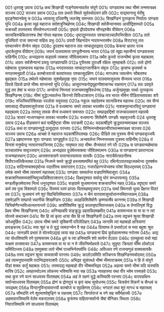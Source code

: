001  धृतराष्ट्र उवाच
001a कथं शिखण्डी गाङ्गेयमभ्यवर्तत संयुगे
001c पाण्डवाश्च तथा भीष्मं तन्ममाचक्ष्व सञ्जय
002  सञ्जय उवाच
002a ततः प्रभाते विमले सूर्यस्योदयनं प्रति
002c वाद्यमानासु भेरीषु मृदङ्गेष्वानकेषु च
003a ध्मायत्सु दधिवर्णेषु जलजेषु समन्ततः
003c शिखण्डिनं पुरस्कृत्य निर्याताः पाण्डवा युधि
004a कृत्वा व्यूहं महाराज सर्वशत्रुनिबर्हणम्
004c शिखण्डी सर्वसैन्यानामग्र आसीद्विशाम्पते
005a चक्ररक्षौ ततस्तस्य भीमसेनधनञ्जयौ
005c पृष्ठतो द्रौपदेयाश्च सौभद्रश्चैव वीर्यवान्
006a सात्यकिश्चेकितानश्च तेषां गोप्ता महारथः
006c धृष्टद्युम्नस्ततः पश्चात्पाञ्चालैरभिरक्षितः
007a ततो युधिष्ठिरो राजा यमाभ्यां सहितः प्रभुः
007c प्रययौ सिंहनादेन नादयन्भरतर्षभ
008a विराटस्तु ततः पश्चात्स्वेन सैन्येन संवृतः
008c द्रुपदश्च महाराज ततः पश्चादुपाद्रवत्
009a केकया भ्रातरः पञ्च धृष्टकेतुश्च वीर्यवान्
009c जघनं पालयामास पाण्डुसैन्यस्य भारत
010a एवं व्यूह्य महत्सैन्यं पाण्डवास्तव वाहिनीम्
010c अभ्यद्रवन्त सङ्ग्रामे त्यक्त्वा जीवितमात्मनः
011a तथैव कुरवो राजन्भीष्मं कृत्वा महाबलम्
011c अग्रतः सर्वसैन्यानां प्रययुः पाण्डवान्प्रति
012a पुत्रैस्तव दुराधर्षै रक्षितः सुमहाबलैः
012c ततो द्रोणो महेष्वासः पुत्रश्चास्य महारथः
013a भगदत्तस्ततः पश्चाद्गजानीकेन संवृतः
013c कृपश्च कृतवर्मा च भगदत्तमनुव्रतौ
014a काम्बोजराजो बलवांस्ततः पश्चात्सुदक्षिणः
014c मागधश्च जयत्सेनः सौबलश्च बृहद्बलः
015a तथेतरे महेष्वासाः सुशर्मप्रमुखा नृपाः
015c जघनं पालयामासुस्तव सैन्यस्य भारत
016a दिवसे दिवसे प्राप्ते भीष्मः शान्तनवो युधि
016c आसुरानकरोद्व्यूहान्पैशाचानथ राक्षसान्
017a ततः प्रववृते युद्धं तव तेषां च भारत
017c अन्योन्यं निघ्नतां राजन्यमराष्ट्रविवर्धनम्
018a अर्जुनप्रमुखाः पार्थाः पुरस्कृत्य शिखण्डिनम्
018c भीष्मं युद्धेऽभ्यवर्तन्त किरन्तो विविधाञ्शरान्
019a तत्र भारत भीमेन पीडितास्तावकाः शरैः
019c रुधिरौघपरिक्लिन्नाः परलोकं ययुस्तदा
020a नकुलः सहदेवश्च सात्यकिश्च महारथः
020c तव सैन्यं समासाद्य पीडयामासुरोजसा
021a ते वध्यमानाः समरे तावका भरतर्षभ
021c नाशक्नुवन्वारयितुं पाण्डवानां महद्बलम्
022a ततस्तु तावकं सैन्यं वध्यमानं समन्ततः
022c सम्प्राद्रवद्दिशो राजन्काल्यमानं महारथैः
023a त्रातारं नाध्यगच्छन्त तावका भरतर्षभ
023c वध्यमानाः शितैर्बाणैः पाण्डवैः सहसृञ्जयैः
024  धृतराष्ट्र उवाच
024a पीड्यमानं बलं पार्थैर्दृष्ट्वा भीष्मः पराक्रमी
024c यदकार्षीद्रणे क्रुद्धस्तन्ममाचक्ष्व सञ्जय
025a कथं वा पाण्डवान्युद्धे प्रत्युद्यातः परन्तपः
025c विनिघ्नन्सोमकान्वीरांस्तन्ममाचक्ष्व सञ्जय
026  सञ्जय उवाच
026a आचक्षे ते महाराज यदकार्षीत्पितामहः
026c पीडिते तव पुत्रस्य सैन्ये पाण्डवसृञ्जयैः
027a प्रहृष्टमनसः शूराः पाण्डवाः पाण्डुपूर्वज
027c अभ्यवर्तन्त निघ्नन्तस्तव पुत्रस्य वाहिनीम्
028a तं विनाशं मनुष्येन्द्र नरवारणवाजिनाम्
028c नामृष्यत तदा भीष्मः सैन्यघातं रणे परैः
029a स पाण्डवान्महेष्वासः पाञ्चालांश्च ससृञ्जयान्
029c अभ्यद्रवत दुर्धर्षस्त्यक्त्वा जीवितमात्मनः
030a स पाण्डवानां प्रवरान्पञ्च राजन्महारथान्
030c आत्तशस्त्रान्रणे यत्तान्वारयामास सायकैः
030e नाराचैर्वत्सदन्तैश्च शितैरञ्जलिकैस्तथा
031a निजघ्ने समरे क्रुद्धो हस्त्यश्वममितं बहु
031c रथिनोऽपातयद्राजन्रथेभ्यः पुरुषर्षभः
032a सादिनश्चाश्वपृष्ठेभ्यः पदातींश्च समागतान्
032c गजारोहान्गजेभ्यश्च परेषां विदधद्भयम्
033a तमेकं समरे भीष्मं त्वरमाणं महारथम्
033c पाण्डवाः समवर्तन्त वज्रपाणिमिवासुराः
034a शक्राशनिसमस्पर्शान्विमुञ्चन्निशिताञ्शरान्
034c दिक्ष्वदृश्यत सर्वासु घोरं सन्धारयन्वपुः
035a मण्डलीकृतमेवास्य नित्यं धनुरदृश्यत
035c सङ्ग्रामे युध्यमानस्य शक्रचापनिभं महत्
036a तद्दृष्ट्वा समरे कर्म तव पुत्रा विशाम्पते
036c विस्मयं परमं प्राप्ताः पितामहमपूजयन्
037a पार्था विमनसो भूत्वा प्रैक्षन्त पितरं तव
037c युध्यमानं रणे शूरं विप्रचित्तिमिवामराः
037e न चैनं वारयामासुर्व्यात्ताननमिवान्तकम्
038a दशमेऽहनि सम्प्राप्ते रथानीकं शिखण्डिनः
038c अदहन्निशितैर्बाणैः कृष्णवर्त्मेव काननम्
039a तं शिखण्डी त्रिभिर्बाणैरभ्यविध्यत्स्तनान्तरे
039c आशीविषमिव क्रुद्धं कालसृष्टमिवान्तकम्
040a स तेनातिभृशं विद्धः प्रेक्ष्य भीष्मः शिखण्डिनम्
040c अनिच्छन्नपि सङ्क्रुद्धः प्रहसन्निदमब्रवीत्
041a काममभ्यस वा मा वा न त्वां योत्स्ये कथञ्चन
041c यैव हि त्वं कृता धात्रा सैव हि त्वं शिखण्डिनी
042a तस्य तद्वचनं श्रुत्वा शिखण्डी क्रोधमूर्छितः
042c उवाच भीष्मं समरे सृक्किणी परिलेलिहन्
043a जानामि त्वां महाबाहो क्षत्रियाणां क्षयङ्करम्
043c मया श्रुतं च ते युद्धं जामदग्न्येन वै सह
044a दिव्यश्च ते प्रभावोऽयं स मया बहुशः श्रुतः
044c जानन्नपि प्रभावं ते योत्स्येऽद्याहं त्वया सह
045a पाण्डवानां प्रियं कुर्वन्नात्मनश्च नरोत्तम
045c अद्य त्वा योधयिष्यामि रणे पुरुषसत्तम
046a ध्रुवं च त्वा हनिष्यामि शपे सत्येन तेऽग्रतः
046c एतच्छ्रुत्वा वचो मह्यं यत्क्षमं तत्समाचर
047a काममभ्यस वा मा वा न मे जीवन्विमोक्ष्यसे
047c सुदृष्टः क्रियतां भीष्म लोकोऽयं समितिञ्जय
048a एवमुक्त्वा ततो भीष्मं पञ्चभिर्नतपर्वभिः
048c अविध्यत रणे राजन्प्रणुन्नं वाक्यसायकैः
049a तस्य तद्वचनं श्रुत्वा सव्यसाची परन्तपः
049c कालोऽयमिति सञ्चिन्त्य शिखण्डिनमचोदयत्
050a अहं त्वामनुयास्यामि परान्विद्रावयञ्शरैः
050c अभिद्रव सुसंरब्धो भीष्मं भीमपराक्रमम्
051a न हि ते संयुगे पीडां शक्तः कर्तुं महाबलः
051c तस्मादद्य महाबाहो वीर भीष्ममभिद्रव
052a अहत्वा समरे भीष्मं यदि यास्यसि मारिष
052c अवहास्योऽस्य लोकस्य भविष्यसि मया सह
053a नावहास्या यथा वीर भवेम परमाहवे
053c तथा कुरु रणे यत्नं साधयस्व पितामहम्
054a अहं ते रक्षणं युद्धे करिष्यामि परन्तप
054c वारयन्रथिनः सर्वान्साधयस्व पितामहम्
055a द्रोणं च द्रोणपुत्रं च कृपं चाथ सुयोधनम्
055c चित्रसेनं विकर्णं च सैन्धवं च जयद्रथम्
056a विन्दानुविन्दावावन्त्यौ काम्बोजं च सुदक्षिणम्
056c भगदत्तं तथा शूरं मागधं च महारथम्
057a सौमदत्तिं रणे शूरमार्श्यशृङ्गिं च राक्षसम्
057c त्रिगर्तराजं च रणे सह सर्वैर्महारथैः
057e अहमावारयिष्यामि वेलेव मकरालयम्
058a कुरूंश्च सहितान्सर्वान्ये चैषां सैनिकाः स्थिताः
058c निवारयिष्यामि रणे साधयस्व पितामहम्

